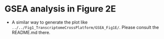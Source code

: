# GSEA analysis in Figure 2E
- A similar way to generate the plot like `../../Fig1_TranscriptomeCrossPlatform/GSEA_Fig1E/`. Please consult the README.md there.